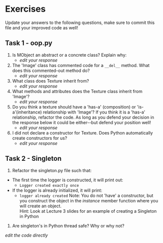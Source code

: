# Exercises

Update your answers to the following questions, make sure to commit this file and your improved code as well!


## Task 1 - oop.py

1. Is MObject an abstract or a concrete class? Explain why:
	- *edit your response*
1. The 'Image' class has commented code for a `__del__` method. What does this commented-out method do?
	- *edit your response*
1. What class does Texture inherit from?
	- *edit your response*
1. What methods and attributes does the Texture class inherit from 'Image'? 
	- *edit your response*
1. Do you think a texture should have a 'has-a' (composition) or 'is-a'(inheritance) relationship with 'Image'? If you think it is a 'has-a' relationship, refactor the code. As long as you defend your decision in the response below it could be either--but defend your position well!
	- *edit your response*
1. I did not declare a constructor for Texture. Does Python automatically create constructors for us? 
	- *edit your response*

## Task 2 - Singleton

1. Refactor the singleton.py file such that:
  - The first time the logger is constructed, it will print out:
  	-  `Logger created exactly once`
  - If the logger is already initialized, it will print:
  	-  `logger already created`
Note: You do not 'have' a constructor, but you construct the object in the *instance* member function where you will create an object.  
Hint: Look at Lecture 3 slides for an example of creating a Singleton in Python

1. Are singleton's in Python thread safe? Why or why not?

*edit the code directly*  
  
